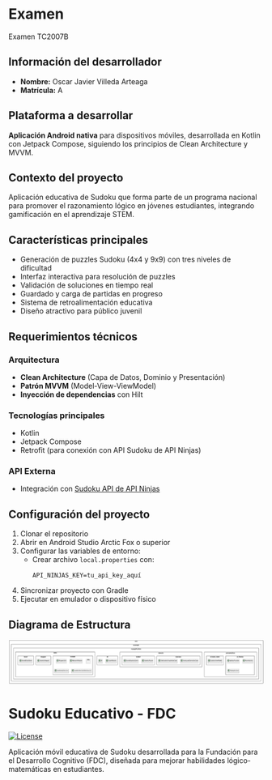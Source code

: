 # Examen
Examen TC2007B

## Información del desarrollador
- **Nombre:** Oscar Javier Villeda Arteaga
- **Matrícula:** A

## Plataforma a desarrollar
**Aplicación Android nativa** para dispositivos móviles, desarrollada en Kotlin con Jetpack Compose, siguiendo los principios de Clean Architecture y MVVM.

## Contexto del proyecto
Aplicación educativa de Sudoku que forma parte de un programa nacional para promover el razonamiento lógico en jóvenes estudiantes, integrando gamificación en el aprendizaje STEM.

## Características principales
- Generación de puzzles Sudoku (4x4 y 9x9) con tres niveles de dificultad
- Interfaz interactiva para resolución de puzzles
- Validación de soluciones en tiempo real
- Guardado y carga de partidas en progreso
- Sistema de retroalimentación educativa
- Diseño atractivo para público juvenil

## Requerimientos técnicos
### Arquitectura
- **Clean Architecture** (Capa de Datos, Dominio y Presentación)
- **Patrón MVVM** (Model-View-ViewModel)
- **Inyección de dependencias** con Hilt

### Tecnologías principales
- Kotlin
- Jetpack Compose
- Retrofit (para conexión con API Sudoku de API Ninjas)

### API Externa
- Integración con [Sudoku API de API Ninjas](https://api-ninjas.com/api/sudoku)

## Configuración del proyecto
1. Clonar el repositorio
2. Abrir en Android Studio Arctic Fox o superior
3. Configurar las variables de entorno:
   - Crear archivo `local.properties` con:
     ```
     API_NINJAS_KEY=tu_api_key_aquí
     ```
4. Sincronizar proyecto con Gradle
5. Ejecutar en emulador o dispositivo físico

## Diagrama de Estructura
![Diagrama de Paquetes](DiagramaPaquetes.jpeg)

# Sudoku Educativo - FDC

[![License](https://img.shields.io/badge/License-MIT-blue.svg)](https://opensource.org/licenses/MIT)

Aplicación móvil educativa de Sudoku desarrollada para la Fundación para el Desarrollo Cognitivo (FDC), diseñada para mejorar habilidades lógico-matemáticas en estudiantes.